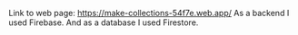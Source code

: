 Link to web page: https://make-collections-54f7e.web.app/
As a backend I used Firebase. And as a database I used Firestore.
